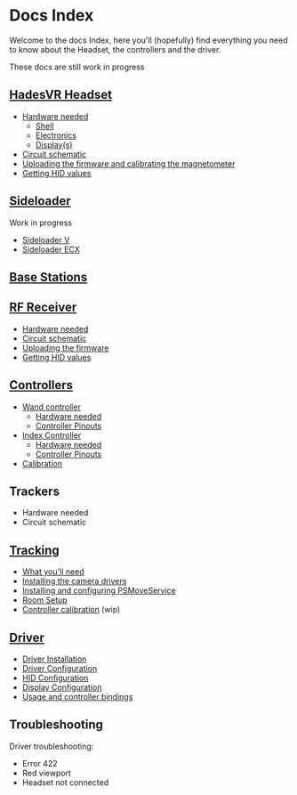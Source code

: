 # Docs Index
Welcome to the docs Index, here you'll (hopefully) find everything you need to know about the Headset, the controllers and the driver.

These docs are still work in progress

## [HadesVR Headset](Headset.md)

- [Hardware needed](Headset.md#hardware-needed)
    - [Shell](Headset.md#shell)
    - [Electronics](Headset.md#electronics)
    - [Display(s)](Headset.md#displays)
- [Circuit schematic](Headset.md#circuit-schematic)
- [Uploading the firmware and calibrating the magnetometer](Headset.md#uploading-the-firmware-and-calibrating-the-magnetometer)
- [Getting HID values](Headset.md#getting-hid-values)

## [Sideloader](Sideloader.md)
Work in progress
- [Sideloader V](Sideloader.md#Sideloader-V)
- [Sideloader ECX](Sideloader.md#Sideloader-ECX)

## [Base Stations](base.md)

## [RF Receiver](RFReceiver.md)

- [Hardware needed](RFReceiver.md#hardware-needed)
- [Circuit schematic](RFReceiver.md#circuit-schematic)
- [Uploading the firmware](RFReceiver.md#uploading-the-firmware)
- [Getting HID values](RFReceiver.md#getting-hid-values)

## [Controllers](Controllers.md)

- [Wand controller](Controllers.md#wand-controllers)
    - [Hardware needed](Controllers.md#hardware-needed-per-controller-is-as-follows)
    - [Controller Pinouts](Controllers.md#controller-pinouts-are-the-following)
- [Index Controller](Controllers.md#knuckles-controllers)
    - [Hardware needed](Controllers.md#hardware-needed-per-controller-is-as-follows-1)
    - [Controller Pinouts](Controllers.md#controller-pinouts-are-the-following-1)
- [Calibration](Controllers.md#calibration)


## Trackers
- Hardware needed
- Circuit schematic

## [Tracking](Tracking.md)

- [What you'll need](Tracking.md#what-youll-need)
- [Installing the camera drivers](Tracking.md#installing-the-camera-drivers)
- [Installing and configuring PSMoveService](Tracking.md#installing-and-configuring-psms)
- [Room Setup](Tracking.md#room-setup)
- [Controller calibration](Tracking.md#controller-calibration) (wip)

## [Driver](Driver.md)

- [Driver Installation](Driver.md#Driver-Installation)
- [Driver Configuration](Driver.md#Driver-Configuration)
- [HID Configuration](Driver.md#hid-configuration)
- [Display Configuration](Driver.md#Display-configuration)
- [Usage and controller bindings](Driver.md#Usage-and-controller-bindings)

## Troubleshooting

Driver troubleshooting:
- Error 422
- Red viewport
- Headset not connected